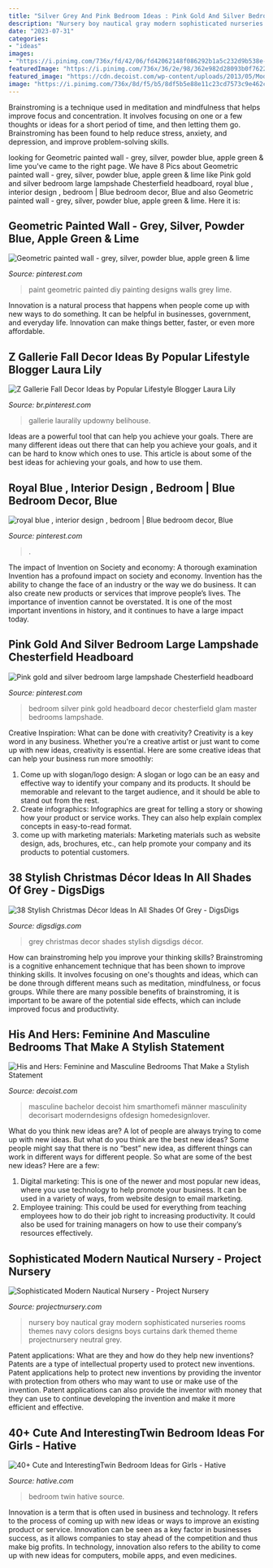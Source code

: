 ```yaml
---
title: "Silver Grey And Pink Bedroom Ideas : Pink Gold And Silver Bedroom Large Lampshade Chesterfield Headboard"
description: "Nursery boy nautical gray modern sophisticated nurseries rooms themes navy colors designs boys curtains dark themed theme projectnursery neutral grey"
date: "2023-07-31"
categories:
- "ideas"
images:
- "https://i.pinimg.com/736x/fd/42/06/fd42062148f086292b1a5c232d9b538e--painted-walls-limes.jpg"
featuredImage: "https://i.pinimg.com/736x/36/2e/98/362e982d28093b0f76228543669a347a.jpg"
featured_image: "https://cdn.decoist.com/wp-content/uploads/2013/05/Modern-masculine-bedroom.jpg"
image: "https://i.pinimg.com/736x/8d/f5/b5/8df5b5e88e11c23cd7573c9e462c0590.jpg"
---
```



Brainstroming is a technique used in meditation and mindfulness that helps improve focus and concentration. It involves focusing on one or a few thoughts or ideas for a short period of time, and then letting them go. Brainstroming has been found to help reduce stress, anxiety, and depression, and improve problem-solving skills.

	

		
looking for Geometric painted wall - grey, silver, powder blue, apple green &amp; lime you've came to the right page. We have 8 Pics about Geometric painted wall - grey, silver, powder blue, apple green &amp; lime like Pink gold and silver bedroom large lampshade Chesterfield headboard, royal blue , interior design , bedroom | Blue bedroom decor, Blue and also Geometric painted wall - grey, silver, powder blue, apple green &amp; lime. Here it is:
		
    
## Geometric Painted Wall - Grey, Silver, Powder Blue, Apple Green &amp; Lime

<img loading=lazy src="https://i.pinimg.com/736x/fd/42/06/fd42062148f086292b1a5c232d9b538e--painted-walls-limes.jpg" onerror="this.onerror=null;this.src='https://tse4.mm.bing.net/th?id=OIP.SAynLCo9exxqYsu1hPdNOgHaJ4&amp;pid=15.1';" alt="Geometric painted wall - grey, silver, powder blue, apple green &amp; lime">

_Source: pinterest.com_

>paint geometric painted diy painting designs walls grey lime. 

	

Innovation is a natural process that happens when people come up with new ways to do something. It can be helpful in businesses, government, and everyday life. Innovation can make things better, faster, or even more affordable.

    
## Z Gallerie Fall Decor Ideas By Popular Lifestyle Blogger Laura Lily

<img loading=lazy src="https://i.pinimg.com/736x/fd/a5/ab/fda5abd01d35b5610b1962cec77e1b81.jpg" onerror="this.onerror=null;this.src='https://tse1.mm.bing.net/th?id=OIP.CKhDp4JxQIv2DDsJUlG1rwHaLH&amp;pid=15.1';" alt="Z Gallerie Fall Decor Ideas by Popular Lifestyle Blogger Laura Lily">

_Source: br.pinterest.com_

>gallerie lauralily updowny belihouse. 

	

Ideas are a powerful tool that can help you achieve your goals. There are many different ideas out there that can help you achieve your goals, and it can be hard to know which ones to use. This article is about some of the best ideas for achieving your goals, and how to use them.

    
## Royal Blue , Interior Design , Bedroom | Blue Bedroom Decor, Blue

<img loading=lazy src="https://i.pinimg.com/736x/36/2e/98/362e982d28093b0f76228543669a347a.jpg" onerror="this.onerror=null;this.src='https://tse1.mm.bing.net/th?id=OIP.KpMbprlWN7r5zZUkrXqm5wHaEK&amp;pid=15.1';" alt="royal blue , interior design , bedroom | Blue bedroom decor, Blue">

_Source: pinterest.com_

>. 

	

The impact of Invention on Society and economy: A thorough examination
Invention has a profound impact on society and economy. Invention has the ability to change the face of an industry or the way we do business. It can also create new products or services that improve people’s lives. The importance of invention cannot be overstated. It is one of the most important inventions in history, and it continues to have a large impact today.

    
## Pink Gold And Silver Bedroom Large Lampshade Chesterfield Headboard

<img loading=lazy src="https://i.pinimg.com/736x/8d/f5/b5/8df5b5e88e11c23cd7573c9e462c0590.jpg" onerror="this.onerror=null;this.src='https://tse4.mm.bing.net/th?id=OIP.FX8p6I7nwJNpWfJ9yV5WFQHaJ3&amp;pid=15.1';" alt="Pink gold and silver bedroom large lampshade Chesterfield headboard">

_Source: pinterest.com_

>bedroom silver pink gold headboard decor chesterfield glam master bedrooms lampshade. 

	

Creative Inspiration: What can be done with creativity?
Creativity is a key word in any business. Whether you're a creative artist or just want to come up with new ideas, creativity is essential. Here are some creative ideas that can help your business run more smoothly: 
1. Come up with slogan/logo design: A slogan or logo can be an easy and effective way to identify your company and its products. It should be memorable and relevant to the target audience, and it should be able to stand out from the rest. 
2. Create infographics: Infographics are great for telling a story or showing how your product or service works. They can also help explain complex concepts in easy-to-read format. 
3. come up with marketing materials: Marketing materials such as website design, ads, brochures, etc., can help promote your company and its products to potential customers.

    
## 38 Stylish Christmas Décor Ideas In All Shades Of Grey - DigsDigs

<img loading=lazy src="https://www.digsdigs.com/photos/stylish-christmas-decor-ideas-in-all-shades-of-grey-4.jpg" onerror="this.onerror=null;this.src='https://tse4.mm.bing.net/th?id=OIP.IDWZOHqvjmfwNE8OkgFG3gHaLJ&amp;pid=15.1';" alt="38 Stylish Christmas Décor Ideas In All Shades Of Grey - DigsDigs">

_Source: digsdigs.com_

>grey christmas decor shades stylish digsdigs décor. 

	

How can brainstroming help you improve your thinking skills?
Brainstroming is a cognitive enhancement technique that has been shown to improve thinking skills. It involves focusing on one's thoughts and ideas, which can be done through different means such as meditation, mindfulness, or focus groups. While there are many possible benefits of brainstroming, it is important to be aware of the potential side effects, which can include improved focus and productivity.

    
## His And Hers: Feminine And Masculine Bedrooms That Make A Stylish Statement

<img loading=lazy src="https://cdn.decoist.com/wp-content/uploads/2013/05/Modern-masculine-bedroom.jpg" onerror="this.onerror=null;this.src='https://tse3.mm.bing.net/th?id=OIP.gnlMAea3ypL2Fjjs612T9AHaEn&amp;pid=15.1';" alt="His and Hers: Feminine and Masculine Bedrooms That Make a Stylish Statement">

_Source: decoist.com_

>masculine bachelor decoist him smarthomefi männer masculinity decorisart moderndesigns ofdesign homedesignlover. 

	

What do you think new ideas are?
A lot of people are always trying to come up with new ideas. But what do you think are the best new ideas? Some people might say that there is no “best” new idea, as different things can work in different ways for different people. So what are some of the best new ideas? Here are a few: 
1) Digital marketing: This is one of the newer and most popular new ideas, where you use technology to help promote your business. It can be used in a variety of ways, from website design to email marketing. 
2) Employee training: This could be used for everything from teaching employees how to do their job right to increasing productivity. It could also be used for training managers on how to use their company’s resources effectively.

    
## Sophisticated Modern Nautical Nursery - Project Nursery

<img loading=lazy src="http://projectnursery.com/wp-content/uploads/2015/01/Hampton-Newborn-0049.jpg" onerror="this.onerror=null;this.src='https://tse3.mm.bing.net/th?id=OIP.-vAF0Sjatn69A8ZpFg3SOgHaLG&amp;pid=15.1';" alt="Sophisticated Modern Nautical Nursery - Project Nursery">

_Source: projectnursery.com_

>nursery boy nautical gray modern sophisticated nurseries rooms themes navy colors designs boys curtains dark themed theme projectnursery neutral grey. 

	

Patent applications: What are they and how do they help new inventions?
Patents are a type of intellectual property used to protect new inventions. Patent applications help to protect new inventions by providing the inventor with protection from others who may want to use or make use of the invention. Patent applications can also provide the inventor with money that they can use to continue developing the invention and make it more efficient and effective.

    
## 40+ Cute And InterestingTwin Bedroom Ideas For Girls - Hative

<img loading=lazy src="https://hative.com/wp-content/uploads/2015/06/twin-bedroom-ideas-for-girls/8-twin-bedroom-ideas-for-girls.jpg" onerror="this.onerror=null;this.src='https://tse4.mm.bing.net/th?id=OIP.GEmgCvRTcaORp_7D8ydw2wHaGI&amp;pid=15.1';" alt="40+ Cute and InterestingTwin Bedroom Ideas for Girls - Hative">

_Source: hative.com_

>bedroom twin hative source. 

	

Innovation is a term that is often used in business and technology. It refers to the process of coming up with new ideas or ways to improve an existing product or service. Innovation can be seen as a key factor in businesses success, as it allows companies to stay ahead of the competition and thus make big profits. In technology, innovation also refers to the ability to come up with new ideas for computers, mobile apps, and even medicines.

